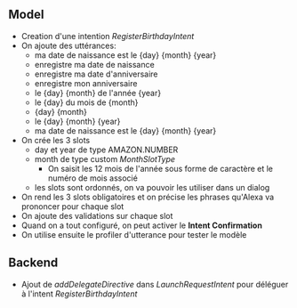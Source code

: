 ## Model

- Creation d'une intention _RegisterBirthdayIntent_
- On ajoute des uttérances:
  - ma date de naissance est le {day} {month} {year}
  - enregistre ma date de naissance
  - enregistre ma date d'anniversaire
  - enregistre mon anniversaire
  - le {day} {month} de l'année {year}
  - le {day} du mois de {month}
  - {day} {month}
  - le {day} {month} {year}
  - ma date de naissance est le {day} {month} {year}
- On crée les 3 slots
  - day et year de type AMAZON.NUMBER
  - month de type custom _MonthSlotType_
    - On saisit les 12 mois de l'année sous forme de caractère et le numéro de mois associé
  - les slots sont ordonnés, on va pouvoir les utiliser dans un dialog
- On rend les 3 slots obligatoires et on précise les phrases qu'Alexa va prononcer pour chaque slot
- On ajoute des validations sur chaque slot
- Quand on a tout configuré, on peut activer le **Intent Confirmation**
- On utilise ensuite le profiler d'utterance pour tester le modèle

## Backend

- Ajout de _addDelegateDirective_ dans _LaunchRequestIntent_ pour déléguer à l'intent _RegisterBirthdayIntent_
